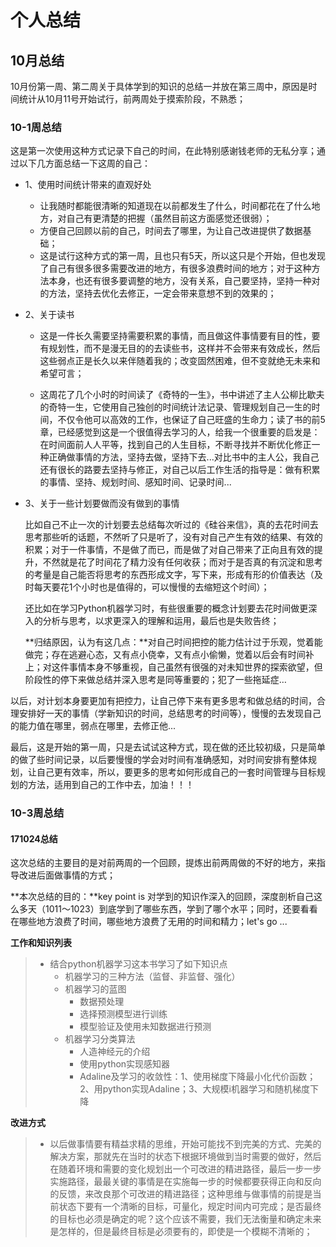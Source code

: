 # 个人总结

## 10月总结

10月份第一周、第二周关于具体学到的知识的总结一并放在第三周中，原因是时间统计从10月11号开始试行，前两周处于摸索阶段，不熟悉；

### 10-1周总结

这是第一次使用这种方式记录下自己的时间，在此特别感谢钱老师的无私分享；通过以下几方面总结一下这周的自己：

* 1、使用时间统计带来的直观好处

  * 让我随时都能很清晰的知道现在以前都发生了什么，时间都花在了什么地方，对自己有更清楚的把握（虽然目前这方面感觉还很弱）；
  * 方便自己回顾以前的自己，时间去了哪里，为让自己改进提供了数据基础；
  * 这是试行这种方式的第一周，且也只有5天，所以这只是个开始，但也发现了自己有很多很多需要改进的地方，有很多浪费时间的地方；对于这种方法本身，也还有很多要调整的地方，没有关系，自己要坚持，坚持一种对的方法，坚持去优化去修正，一定会带来意想不到的效果的；

* 2、关于读书

  * 这是一件长久需要坚持需要积累的事情，而且做这件事情要有目的性，要有规划性，而不是漫无目的的去读些书，这样并不会带来有效成长，然后这些弱点正是长久以来伴随着我的；改变固然困难，但不变就绝无未来和希望可言；

  * 这周花了几个小时的时间读了《奇特的一生》，书中讲述了主人公柳比歇夫的奇特一生，它使用自己独创的时间统计法记录、管理规划自己一生的时间，不仅令他可以高效的工作，也保证了自己旺盛的生命力；读了书的前5章，已经感觉到这是一个很值得去学习的人，给我一个很重要的启发是：在时间面前人人平等，找到自己的人生目标，不断寻找并不断优化修正一种正确做事情的方法，坚持去做，坚持下去...对比书中的主人公，我自己还有很长的路要去坚持与修正，对自己以后工作生活的指导是：做有积累的事情、坚持、规划时间、感知时间、记录时间...

* 3、关于一些计划要做而没有做到的事情

  比如自己不止一次的计划要去总结每次听过的《硅谷来信》，真的去花时间去思考那些听的话题，不然听了只是听了，没有对自己产生有效的结果、有效的积累；对于一件事情，不是做了而已，而是做了对自己带来了正向且有效的提升，不然就是花了时间花了精力没有任何收获；而对于是否真的有沉淀和思考的考量是自己能否将思考的东西形成文字，写下来，形成有形的价值表达（及时每天要花1个小时也是值得的，可以慢慢的去缩短这个时间）；

  还比如在学习Python机器学习时，有些很重要的概念计划要去花时间做更深入的分析与思考，以求更深入的理解和运用，最后也是失败告终；

  **归结原因，认为有这几点：**对自己时间把控的能力估计过于乐观，觉着能做完；存在逃避心态，又有点小侥幸，又有点小偷懒，觉着以后会有时间补上；对这件事情本身不够重视，自己虽然有很强的对未知世界的探索欲望，但阶段性的停下来做总结并深入思考是同等重要的；犯了一些拖延症…

以后，对计划本身要更加有把控力，让自己停下来有更多思考和做总结的时间，合理安排好一天的事情（学新知识的时间，总结思考的时间等），慢慢的去发现自己的能力值在哪里，弱点在哪里，去修正他...

最后，这是开始的第一周，只是去试试这种方式，现在做的还比较初级，只是简单的做了些时间记录，以后要慢慢的学会对时间有准确感知，对时间安排有整体规划，让自己更有效率，所以，要更多的思考如何形成自己的一套时间管理与目标规划的方法，适用到自己的工作中去，加油！！！

### 10-3周总结

#### 171024总结

这次总结的主要目的是对前两周的一个回顾，提炼出前两周做的不好的地方，来指导改进后面做事情的方式；

**本次总结的目的：**key point is 对学到的知识作深入的回顾，深度剖析自己这么多天（1011～1023）到底学到了哪些东西，学到了哪个水平；同时，还要看看在哪些地方浪费了时间，哪些地方浪费了无用的时间和精力；let's go ...

**工作和知识列表**

> * 结合python机器学习这本书学习了如下知识点
>   * 机器学习的三种方法（监督、非监督、强化）
>   * 机器学习的蓝图
>     * 数据预处理
>     * 选择预测模型进行训练
>     * 模型验证及使用未知数据进行预测
>   * 机器学习分类算法
>     * 人造神经元的介绍
>     * 使用python实现感知器
>     * Adaline及学习的收敛性：1、使用梯度下降最小化代价函数；2、用python实现Adaline；3、大规模i机器学习和随机梯度下降

**改进方式**

> * 以后做事情要有精益求精的思维，开始可能找不到完美的方式、完美的解决方案，那就先在当时的状态下根据环境做到当时需要的做好，然后在随着环境和需要的变化规划出一个可改进的精进路径，最后一步一步实施路径，最最关键的事情是在实施每一步的时候都要获得正向和反向的反馈，来改良那个可改进的精进路径；这种思维与做事情的前提是当前状态下要有一个清晰的目标，可量化，规定时间内可完成；是否最终的目标也必须是确定的呢？这个应该不需要，我们无法衡量和确定未来是怎样的，但是最终目标是必须要有的，即使是一个模糊不清晰的；



